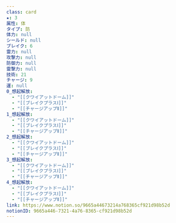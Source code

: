 ```yaml
---
class: card
★: 3
属性: 体
タイプ: 防
体力: null
シールド: null
ブレイク: 6
霊力: null
攻撃力: null
防御力: null
霊撃力: null
技術: 21
チャージ: 9
運: null
0_想起解放:
  - "[[クワイアットドーム]]"
  - "[[ブレイクプラスⅠ]]"
  - "[[チャージアップⅡ]]"
1_想起解放:
  - "[[クワイアットドーム]]"
  - "[[ブレイクプラスⅠ]]"
  - "[[チャージアップⅡ]]"
2_想起解放:
  - "[[クワイアットドーム]]"
  - "[[ブレイクプラスⅠ]]"
  - "[[チャージアップⅡ]]"
3_想起解放:
  - "[[クワイアットドーム]]"
  - "[[ブレイクプラスⅠ]]"
  - "[[チャージアップⅡ]]"
4_想起解放:
  - "[[クワイアットドーム]]"
  - "[[ブレイクプラスⅠ]]"
  - "[[チャージアップⅡ]]"
link: https://www.notion.so/9665a44673214a768365cf921d98b52d
notionID: 9665a446-7321-4a76-8365-cf921d98b52d
---
```


